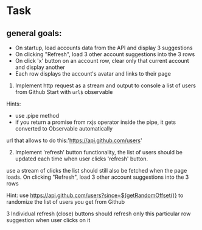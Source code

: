 # Task

## general goals:

- On startup, load accounts data from the API and display 3 suggestions
- On clicking "Refresh", load 3 other account suggestions into the 3 rows
- On click 'x' button on an account row, clear only that current account and display another
- Each row displays the account's avatar and links to their page

1. Implement http request as a stream and output to console a list of users from Github
   Start with `url$` observable

Hints:

- use .pipe method
- if you return a promise from rxjs operator inside the pipe, it gets converted to Observable automatically

url that allows to do this:'https://api.github.com/users'

2. Implement 'refresh' button functionality, the list of users should be updated each time when user clicks 'refresh' button.

use a stream of clicks
the list should still also be fetched when the page loads.
On clicking "Refresh", load 3 other account suggestions into the 3 rows

Hint: use 
https://api.github.com/users?since=${getRandomOffset()} to randomize the list of users you get from Github

3 Individual refresh (close) buttons should refresh only this particular row suggestion when user clicks on it